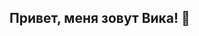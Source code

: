 ##  Привет, меня зовут Вика! 👋


<!--
**VikaIz/VikaIz** is a ✨ _special_ ✨ repository because its `README.md` (this file) appears on your GitHub profile.



-->
